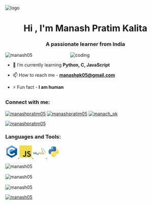![logo](https://i.pinimg.com/originals/0f/25/e4/0f25e4668c1c7740b5ed41835339d67f.gif)
<h1 align="center">Hi , I'm Manash Pratim Kalita</h1>
<h3 align="center">A passionate learner from India</h3>
<img align="right" alt="coding" width="300" src="https://user-images.githubusercontent.com/69011963/137184767-79a13ec7-1bb3-4341-a6da-3a149c9c159a.gif">
<p align="left"> <img src="https://komarev.com/ghpvc/?username=manash05&label=Profile%20views&color=0e75b6&style=flat" alt="manash05" /> </p>



- 🌱 I’m currently learning **Python, C, JavaScript**

- 📫 How to reach me - **manashpk05@gmail.com**

- ⚡ Fun fact - **I am human**

<h3 align="left">Connect with me:</h3>
<p align="left">
<a href="https://twitter.com/manashpratim05" target="blank"><img align="center" src="https://raw.githubusercontent.com/rahuldkjain/github-profile-readme-generator/master/src/images/icons/Social/twitter.svg" alt="manashpratim05" height="30" width="40" /></a>
<a href="https://fb.com/manashpratim05" target="blank"><img align="center" src="https://raw.githubusercontent.com/rahuldkjain/github-profile-readme-generator/master/src/images/icons/Social/facebook.svg" alt="manashpratim05" height="30" width="40" /></a>
<a href="https://instagram.com/manach_pk" target="blank"><img align="center" src="https://raw.githubusercontent.com/rahuldkjain/github-profile-readme-generator/master/src/images/icons/Social/instagram.svg" alt="manach_pk" height="30" width="40" /></a>
</p>

<p align="left"> <a href="https://twitter.com/manashpratim05" target="blank"><img src="https://img.shields.io/twitter/follow/manashpratim05?logo=twitter&style=for-the-badge" alt="manashpratim05" /></a> </p>

<h3 align="left">Languages and Tools:</h3>

<p align="left"> <a href="https://www.cprogramming.com/" target="_blank" rel="noreferrer"> <img src="https://raw.githubusercontent.com/devicons/devicon/master/icons/c/c-original.svg" alt="c" width="40" height="40"/> </a> <a href="https://developer.mozilla.org/en-US/docs/Web/JavaScript" target="_blank" rel="noreferrer"> <img src="https://raw.githubusercontent.com/devicons/devicon/master/icons/javascript/javascript-original.svg" alt="javascript" width="40" height="40"/> </a> <a href="https://www.mysql.com/" target="_blank" rel="noreferrer"> <img src="https://raw.githubusercontent.com/devicons/devicon/master/icons/mysql/mysql-original-wordmark.svg" alt="mysql" width="40" height="40"/> </a> <a href="https://www.python.org" target="_blank" rel="noreferrer"> <img src="https://raw.githubusercontent.com/devicons/devicon/master/icons/python/python-original.svg" alt="python" width="40" height="40"/> </a> </p>




<p><img align="center" src="https://github-readme-stats.vercel.app/api/top-langs?username=manash05&show_icons=true&locale=en&layout=compact" alt="manash05" /></p>


<p><img align="center" src="https://github-readme-stats.vercel.app/api?username=manash05&show_icons=true&locale=en" alt="manash05" /></p>

<p><img align="center" src="https://github-readme-streak-stats.herokuapp.com/?user=manash05&" alt="manash05" /></p>



<p align="left"> <a href="https://github.com/ryo-ma/github-profile-trophy"><img src="https://github-profile-trophy.vercel.app/?username=manash05" alt="manash05" /></a> </p>
